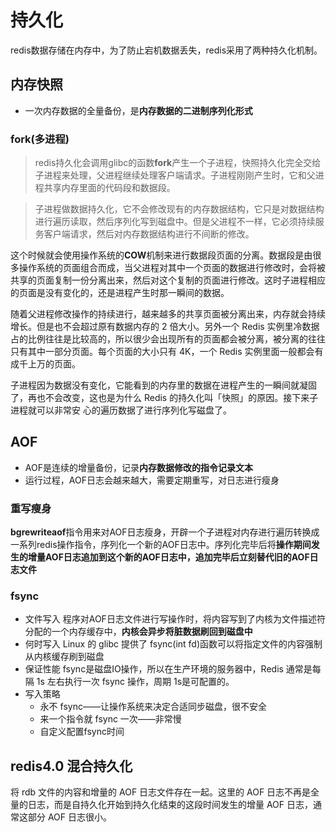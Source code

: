 # 持久化
redis数据存储在内存中，为了防止宕机数据丢失，redis采用了两种持久化机制。

## 内存快照
*  一次内存数据的全量备份，是**内存数据的二进制序列化形式**

### fork(多进程)
>redis持久化会调用glibc的函数**fork**产生一个子进程，快照持久化完全交给子进程来处理，父进程继续处理客户端请求。子进程刚刚产生时，它和父进程共享内存里面的代码段和数据段。

>子进程做数据持久化，它不会修改现有的内存数据结构，它只是对数据结构进行遍历读取，然后序列化写到磁盘中。但是父进程不一样，它必须持续服务客户端请求，然后对内存数据结构进行不间断的修改。

这个时候就会使用操作系统的**COW**机制来进行数据段页面的分离。数据段是由很多操作系统的页面组合而成，当父进程对其中一个页面的数据进行修改时，会将被共享的页面复制一份分离出来，然后对这个复制的页面进行修改。这时子进程相应的页面是没有变化的，还是进程产生时那一瞬间的数据。

随着父进程修改操作的持续进行，越来越多的共享页面被分离出来，内存就会持续增长。但是也不会超过原有数据内存的 2 倍大小。另外一个 Redis 实例里冷数据占的比例往往是比较高的，所以很少会出现所有的页面都会被分离，被分离的往往只有其中一部分页面。每个页面的大小只有 4K，一个 Redis 实例里面一般都会有成千上万的页面。

子进程因为数据没有变化，它能看到的内存里的数据在进程产生的一瞬间就凝固了，再也不会改变，这也是为什么 Redis 的持久化叫「快照」的原因。接下来子进程就可以非常安
心的遍历数据了进行序列化写磁盘了。

## AOF
* AOF是连续的增量备份，记录**内存数据修改的指令记录文本**
* 运行过程，AOF日志会越来越大，需要定期重写，对日志进行瘦身

### 重写瘦身
**bgrewriteaof**指令用来对AOF日志瘦身，开辟一个子进程对内存进行遍历转换成一系列redis操作指令，序列化一个新的AOF日志中。序列化完毕后将**操作期间发生的增量AOF日志追加到这个新的AOF日志中，追加完毕后立刻替代旧的AOF日志文件**

### fsync
* 文件写入
    程序对AOF日志文件进行写操作时，将内容写到了内核为文件描述符分配的一个内存缓存中，**内核会异步将脏数据刷回到磁盘中**
* 何时写入
    Linux 的 glibc 提供了 fsync(int fd)函数可以将指定文件的内容强制从内核缓存刷到磁盘
* 保证性能
    fsync是磁盘IO操作，所以在生产环境的服务器中，Redis 通常是每隔 1s 左右执行一次 fsync 操作，周期 1s是可配置的。
* 写入策略
    * 永不 fsync——让操作系统来决定合适同步磁盘，很不安全
    * 来一个指令就 fsync 一次——非常慢
    * 自定义配置fsync时间


## redis4.0 混合持久化

将 rdb 文件的内容和增量的 AOF 日志文件存在一起。这里的 AOF 日志不再是全量的日志，而是自持久化开始到持久化结束的这段时间发生的增量 AOF 日志，通常这部分 AOF 日志很小。

